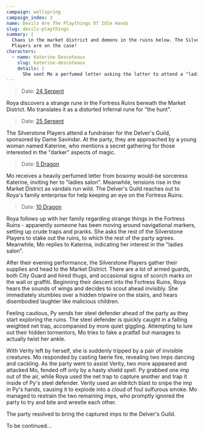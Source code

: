 ```yaml
---
campaign: wellspring
campaign_index: 3
name: Devils Are The Playthings Of Idle Hands
slug: devils-playthings
summary: |
  Chaos in the market district and demons in the ruins below. The Silverstone
  Players are on the case!
characters:
  - name: Katerine Descoteaux
    slug: katerine-descoteaux
    details: |
      She sent Mo a perfumed letter asking the latter to attend a "ladie's salon".
---
```


> Date: [24 Serpent]({{site.baseurl}}/campaigns/wellspring/adventures#summer-2258)

Roya discovers a strange rune in the Fortress Ruins beneath the Market District. Mo translates it as a distorted Infernal rune for "the hunt".

> Date: [25 Serpent]({{site.baseurl}}/campaigns/wellspring/adventures#summer-2258)

The Silverstone Players attend a fundraiser for the Delver's Guild, sponsored by Dame Savindar. At the party, they are approached by a young woman named Katerine, who mentions a secret gathering for those interested in the "darker" aspects of magic.

> Date: [5 Dragon]({{site.baseurl}}/campaigns/wellspring/adventures#summer-2258)

Mo receives a heavily perfumed letter from bosomy would-be sorceress Katerine, inviting her to "ladies salon". Meanwhile, tensions rise in the Market District as vandals run wild. The Delver's Guild reaches out to Roya's family enterprise for help keeping an eye on the Fortress Ruins.

> Date: [10 Dragon]({{site.baseurl}}/campaigns/wellspring/adventures#summer-2258)

Roya follows up with her family regarding strange things in the Fortress Ruins - apparently someone has been moving around navigational markers, setting up crude traps and pranks. She asks the rest of the Silverstone Players to stake out the ruins, to which the rest of the party agrees. Meanwhile, Mo replies to Katerina, indicating her interest in the "ladies salon".

After their evening performance, the Silverstone Players gather their supplies and head to the Market District. There are a lot of armed guards, both City Guard and hired thugs, and occasional signs of scorch marks on the wall or graffiti. Beginning their descent into the Fortress Ruins, Roya hears the sounds of wings and decides to scout ahead invisibly. She immediately stumbles over a hidden tripwire on the stairs, and hears disembodied laughter like malicious children.

Feeling cautious, Py sends her steel defender ahead of the party as they start exploring the ruins. The steel defender is quickly caught in a falling weighted net trap, accompanied by more quiet giggling. Attempting to lure out their hidden tormentors, Mo tries to fake a pratfall but manages to actually twist her ankle.

With Verity left by herself, she is suddenly tripped by a pair of invisible creatures. Mo responded by casting faerie fire, revealing two imps dancing and cackling. As the party went to assist Verity, two more appeared and attacked Mo, fended off only by a hasty shield spell. Py grabbed one imp out of the air, while Roya used the net trap to capture another and trap it inside of Py's steel defender. Verity used an eldritch blast to snipe the imp in Py's hands, causing it to explode into a cloud of foul sulfurous smoke. Mo managed to restrain the two remaining imps, who promptly ignored the party to try and bite and wrestle each other.

The party resolved to bring the captured imps to the Delver's Guild.

To be continued...
